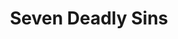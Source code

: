 ---
layout: lecteur.njk
tags : nnt

title : Seven Deadly Sins
episode : 8
saison : 4
iframe : https://streamtape.com/e/4dkrbjobl6SKeg2/

cc :  VostFr
---